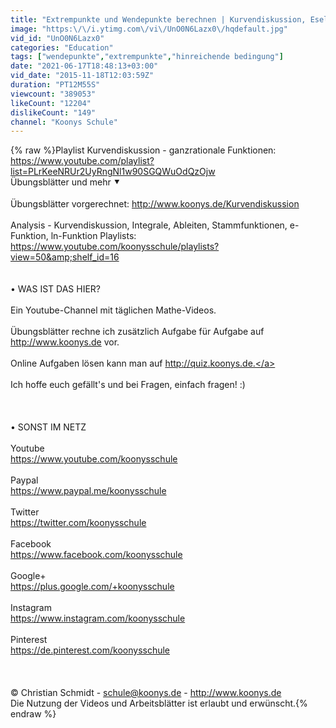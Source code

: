 ```yaml
---
title: "Extrempunkte und Wendepunkte berechnen | Kurvendiskussion, Eselsbrücken, Abitur, Mathe"
image: "https:\/\/i.ytimg.com\/vi\/UnO0N6Lazx0\/hqdefault.jpg"
vid_id: "UnO0N6Lazx0"
categories: "Education"
tags: ["wendepunkte","extrempunkte","hinreichende bedingung"]
date: "2021-06-17T18:48:13+03:00"
vid_date: "2015-11-18T12:03:59Z"
duration: "PT12M55S"
viewcount: "389053"
likeCount: "12204"
dislikeCount: "149"
channel: "Koonys Schule"
---
```

{% raw %}Playlist Kurvendiskussion - ganzrationale Funktionen: <a rel="nofollow" target="blank" href="https://www.youtube.com/playlist?list=PLrKeeNRUr2UyRngNl1w90SGQWuOdQzOjw">https://www.youtube.com/playlist?list=PLrKeeNRUr2UyRngNl1w90SGQWuOdQzOjw</a><br />Übungsblätter und mehr ⯆<br /><br />Übungsblätter vorgerechnet: <a rel="nofollow" target="blank" href="http://www.koonys.de/Kurvendiskussion">http://www.koonys.de/Kurvendiskussion</a><br /><br />Analysis - Kurvendiskussion, Integrale, Ableiten, Stammfunktionen, e-Funktion, ln-Funktion Playlists: <a rel="nofollow" target="blank" href="https://www.youtube.com/koonysschule/playlists?view=50&amp;shelf_id=16">https://www.youtube.com/koonysschule/playlists?view=50&amp;shelf_id=16</a><br /><br /><br />• WAS IST DAS HIER?<br /><br />Ein Youtube-Channel mit täglichen Mathe-Videos.<br /><br />Übungsblätter rechne ich zusätzlich Aufgabe für Aufgabe auf <a rel="nofollow" target="blank" href="http://www.koonys.de">http://www.koonys.de</a> vor.<br /><br />Online Aufgaben lösen kann man auf <a rel="nofollow" target="blank" href="http://quiz.koonys.de.">http://quiz.koonys.de.</a><br /><br />Ich hoffe euch gefällt's und bei Fragen, einfach fragen! :)<br /><br /><br /><br />• SONST IM NETZ<br /><br />Youtube<br /><a rel="nofollow" target="blank" href="https://www.youtube.com/koonysschule">https://www.youtube.com/koonysschule</a><br /><br />Paypal<br /><a rel="nofollow" target="blank" href="https://www.paypal.me/koonysschule">https://www.paypal.me/koonysschule</a><br /><br />Twitter<br /><a rel="nofollow" target="blank" href="https://twitter.com/koonysschule">https://twitter.com/koonysschule</a><br /><br />Facebook<br /><a rel="nofollow" target="blank" href="https://www.facebook.com/koonysschule">https://www.facebook.com/koonysschule</a><br /><br />Google+<br /><a rel="nofollow" target="blank" href="https://plus.google.com/+koonysschule">https://plus.google.com/+koonysschule</a><br /><br />Instagram<br /><a rel="nofollow" target="blank" href="https://www.instagram.com/koonysschule">https://www.instagram.com/koonysschule</a><br /><br />Pinterest<br /><a rel="nofollow" target="blank" href="https://de.pinterest.com/koonysschule">https://de.pinterest.com/koonysschule</a><br /><br /><br /><br />© Christian Schmidt - schule@koonys.de - <a rel="nofollow" target="blank" href="http://www.koonys.de">http://www.koonys.de</a><br />Die Nutzung der Videos und Arbeitsblätter ist erlaubt und erwünscht.{% endraw %}
